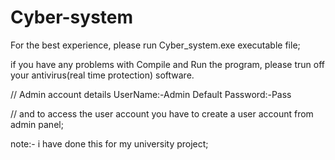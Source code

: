# Cyber-system
For the best experience, please run Cyber_system.exe executable file;
 
if you have any problems with Compile and Run the program, please trun off your antivirus(real time protection) software.

// Admin account details 
    UserName:-Admin
    Default Password:-Pass

// and to access the user account you have to create a user account from admin panel;

note:- i have done this for my university project;
